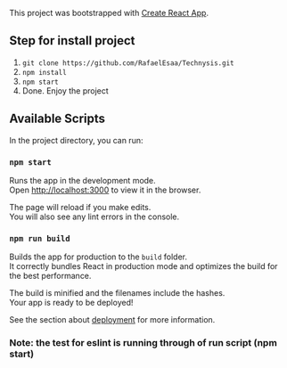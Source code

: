 This project was bootstrapped with [Create React App](https://github.com/facebook/create-react-app).

## Step for install project
1. `git clone https://github.com/RafaelEsaa/Technysis.git`
2. `npm install`
3. `npm start`
4. Done. Enjoy the project

## Available Scripts

In the project directory, you can run:

### `npm start`

Runs the app in the development mode.<br>
Open [http://localhost:3000](http://localhost:3000) to view it in the browser.

The page will reload if you make edits.<br>
You will also see any lint errors in the console.

### `npm run build`

Builds the app for production to the `build` folder.<br>
It correctly bundles React in production mode and optimizes the build for the best performance.

The build is minified and the filenames include the hashes.<br>
Your app is ready to be deployed!

See the section about [deployment](https://facebook.github.io/create-react-app/docs/deployment) for more information.

### Note: the test for eslint is running through of run script (npm start)
